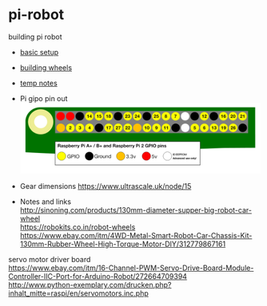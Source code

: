# pi-robot
building pi robot

- [basic setup](doc/basic-setup.md)

- [building wheels](doc/wheels-build.md) 

- [temp notes](doc/readme-tmp.txt) 

- Pi gipo pin out
 ![Pi gpio](doc/pi-gpio-numbers-pi2.png)


- Gear dimensions
https://www.ultrascale.uk/node/15 

- Notes and links  
http://sinoning.com/products/130mm-diameter-supper-big-robot-car-wheel  
https://robokits.co.in/robot-wheels  
https://www.ebay.com/itm/4WD-Metal-Smart-Robot-Car-Chassis-Kit-130mm-Rubber-Wheel-High-Torque-Motor-DIY/312779867161
 

servo motor driver board  
https://www.ebay.com/itm/16-Channel-PWM-Servo-Drive-Board-Module-Controller-IIC-Port-for-Arduino-Robot/272664709394  
http://www.python-exemplary.com/drucken.php?inhalt_mitte=raspi/en/servomotors.inc.php  
